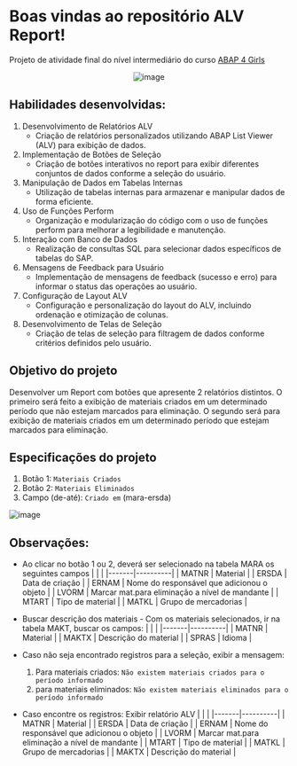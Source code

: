 # Boas vindas ao repositório ALV Report!

Projeto de atividade final do nível intermediário do curso [ABAP 4 Girls](https://abapforgirls.tech/)

<div align="center">
     
![image](https://github.com/Lenakirara/ALV_Report/assets/45247383/b8ee5a76-9b07-4669-9ec6-d1743c03c64b)

</div>

## Habilidades desenvolvidas:
1. Desenvolvimento de Relatórios ALV
     - Criação de relatórios personalizados utilizando ABAP List Viewer (ALV) para exibição de dados.
2. Implementação de Botões de Seleção
     - Criação de botões interativos no report para exibir diferentes conjuntos de dados conforme a seleção do usuário.
3. Manipulação de Dados em Tabelas Internas
     - Utilização de tabelas internas para armazenar e manipular dados de forma eficiente.
4. Uso de Funções Perform
     - Organização e modularização do código com o uso de funções perform para melhorar a legibilidade e manutenção.
5. Interação com Banco de Dados
     - Realização de consultas SQL para selecionar dados específicos de tabelas do SAP.
6. Mensagens de Feedback para Usuário
     - Implementação de mensagens de feedback (sucesso e erro) para informar o status das operações ao usuário.
7. Configuração de Layout ALV
     - Configuração e personalização do layout do ALV, incluindo ordenação e otimização de colunas.
8. Desenvolvimento de Telas de Seleção
     - Criação de telas de seleção para filtragem de dados conforme critérios definidos pelo usuário.

## Objetivo do projeto
Desenvolver um Report com botões que apresente 2 relatórios distintos. O primeiro será feito a exibição de materiais criados em um determinado período que não estejam 
marcados para eliminação. O segundo será para exibição de materiais criados em um determinado período que estejam marcados para eliminação.

## Especificações do projeto
1. Botão 1: `Materiais Criados` <br>     
2. Botão 2: `Materiais Eliminados` 
3. Campo (de-até): `Criado em` (mara-ersda)

![image](https://github.com/Lenakirara/ALV_Report/assets/45247383/3e07f046-0da6-46e6-80e5-cb922d3a4b15)


## Observações:
- Ao clicar no botão 1 ou 2, deverá ser selecionado na tabela MARA os seguintes campos
     |       |          |
     |-------|----------|
     | MATNR | Material |
     | ERSDA | Data de criação |
     | ERNAM | Nome do responsável que adicionou o objeto |
     | LVORM | Marcar mat.para eliminação a nível de mandante |
     | MTART | Tipo de material |
     | MATKL | Grupo de mercadorias |

- Buscar descrição dos materiais - Com os materiais selecionados, ir na tabela MAKT, buscar os campos:
     |       |          |
     |-------|----------|
     | MATNR | Material |
     | MAKTX | Descrição do material |
     | SPRAS | Idioma |

 - Caso não seja encontrado registros para a seleção, exibir a mensagem:
   1. Para materiais criados:  `Não existem materiais criados para o período informado`
   2. para materiais eliminados: `Não existem materiais eliminados para o período informado`
  
- Caso encontre os registros: Exibir relatório ALV
     |       |          |
     |-------|----------|
     | MATNR | Material |
     | ERSDA | Data de criação |
     | ERNAM | Nome do responsável que adicionou o objeto |
     | LVORM | Marcar mat.para eliminação a nível de mandante |
     | MTART | Tipo de material |
     | MATKL | Grupo de mercadorias |
     | MAKTX | Descrição do material |


